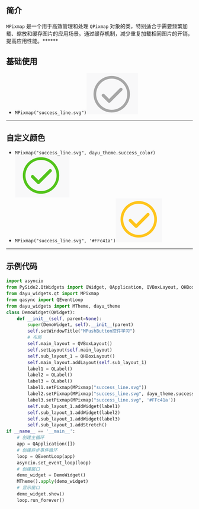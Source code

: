 ## 简介
`MPixmap` 是一个用于高效管理和处理 `QPixmap` 对象的类，特别适合于需要频繁加载、缩放和缓存图片的应用场景。通过缓存机制，减少重复加载相同图片的开销，提高应用性能。******
## 基础使用
  - `MPixmap("success_line.svg")`![img_40.png](img_40.png)
********
## 自定义颜色
  - `MPixmap("success_line.svg", dayu_theme.success_color)`![img_41.png](img_41.png)
  - `MPixmap("success_line.svg", '#FFc41a')`![img_42.png](img_42.png)
******
## 示例代码

```python
import asyncio
from PySide2.QtWidgets import QWidget, QApplication, QVBoxLayout, QHBoxLayout, QLabel
from dayu_widgets.qt import MPixmap
from qasync import QEventLoop
from dayu_widgets import MTheme, dayu_theme
class DemoWidget(QWidget):
    def __init__(self, parent=None):
        super(DemoWidget, self).__init__(parent)
        self.setWindowTitle("MPushButton控件学习")
        # 布局
        self.main_layout = QVBoxLayout()
        self.setLayout(self.main_layout)
        self.sub_layout_1 = QHBoxLayout()
        self.main_layout.addLayout(self.sub_layout_1)
        label1 = QLabel()
        label2 = QLabel()
        label3 = QLabel()
        label1.setPixmap(MPixmap("success_line.svg"))
        label2.setPixmap(MPixmap("success_line.svg", dayu_theme.success_color))
        label3.setPixmap(MPixmap("success_line.svg", '#FFc41a'))
        self.sub_layout_1.addWidget(label1)
        self.sub_layout_1.addWidget(label2)
        self.sub_layout_1.addWidget(label3)
        self.sub_layout_1.addStretch()
if __name__ == '__main__':
    # 创建主循环
    app = QApplication([])
    # 创建异步事件循环
    loop = QEventLoop(app)
    asyncio.set_event_loop(loop)
    # 创建窗口
    demo_widget = DemoWidget()
    MTheme().apply(demo_widget)
    # 显示窗口
    demo_widget.show()
    loop.run_forever()
